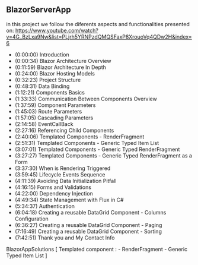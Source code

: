 ## BlazorServerApp
in this project we follow the diferents aspects and functionalities presented on:
https://www.youtube.com/watch?v=4G_BzLxa9Nw&list=PLjrh5YRNPzdQMQSFaxP8XrouoVq4QDw2H&index=6

- (0:00:00) Introduction
- (0:00:34) Blazor Architecture Overview
- (0:11:59) Blazor Architecture In Depth
- (0:24:00) Blazor Hosting Models
- (0:32:23) Project Structure
- (0:48:31) Data Binding
- (1:12:21) Components Basics
- (1:33:33) Communication Between Components Overview
- (1:37:59) Component Parameters
- (1:45:03) Route Parameters
- (1:57:05) Cascading Parameters
- (2:14:58) EventCallBack
- (2:27:16) Referencing Child Components
- (2:40:06) Templated Components - RenderFragment
- (2:51:31) Templated Components - Generic Typed Item List
- (3:07:01) Templated Components - Generic Typed RenderFragment
- (3:27:27) Templated Components - Generic Typed RenderFragment as a Form
- (3:37:30) When is Rendering Triggered
- (3:59:45) Lifecycle Events Sequence
- (4:11:39) Avoiding Data Initialization Pitfall
- (4:16:15) Forms and Validations
- (4:22:00) Dependency Injection
- (4:49:34) State Management with Flux in C#
- (5:34:37) Authentication
- (6:04:18) Creating a reusable DataGrid Component - Columns Configuration
- (6:36:27) Creating a reusable DataGrid Component - Paging
- (7:16:49) Creating a reusable DataGrid Component - Sorting
- (7:42:51) Thank you and My Contact Info

BlazorAppSolutions 
[ 
	Templated component : 
		- RenderFragment
		- Generic Typed Item List
]